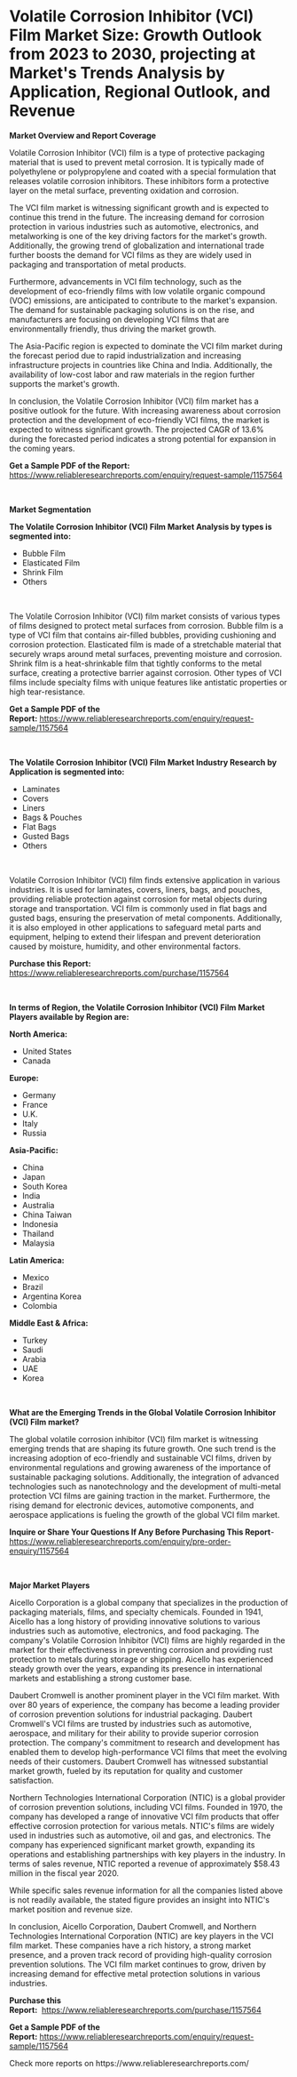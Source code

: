 <p><h1>Volatile Corrosion Inhibitor (VCI) Film Market Size: Growth Outlook from 2023 to 2030, projecting at Market's Trends Analysis by Application, Regional Outlook, and Revenue</h1></p><p><strong>Market Overview and Report Coverage</strong></p>
<p><p>Volatile Corrosion Inhibitor (VCI) film is a type of protective packaging material that is used to prevent metal corrosion. It is typically made of polyethylene or polypropylene and coated with a special formulation that releases volatile corrosion inhibitors. These inhibitors form a protective layer on the metal surface, preventing oxidation and corrosion.</p><p>The VCI film market is witnessing significant growth and is expected to continue this trend in the future. The increasing demand for corrosion protection in various industries such as automotive, electronics, and metalworking is one of the key driving factors for the market's growth. Additionally, the growing trend of globalization and international trade further boosts the demand for VCI films as they are widely used in packaging and transportation of metal products.</p><p>Furthermore, advancements in VCI film technology, such as the development of eco-friendly films with low volatile organic compound (VOC) emissions, are anticipated to contribute to the market's expansion. The demand for sustainable packaging solutions is on the rise, and manufacturers are focusing on developing VCI films that are environmentally friendly, thus driving the market growth.</p><p>The Asia-Pacific region is expected to dominate the VCI film market during the forecast period due to rapid industrialization and increasing infrastructure projects in countries like China and India. Additionally, the availability of low-cost labor and raw materials in the region further supports the market's growth.</p><p>In conclusion, the Volatile Corrosion Inhibitor (VCI) film market has a positive outlook for the future. With increasing awareness about corrosion protection and the development of eco-friendly VCI films, the market is expected to witness significant growth. The projected CAGR of 13.6% during the forecasted period indicates a strong potential for expansion in the coming years.</p></p>
<p><strong>Get a Sample PDF of the Report:</strong> <a href="https://www.reliableresearchreports.com/enquiry/request-sample/1157564">https://www.reliableresearchreports.com/enquiry/request-sample/1157564</a></p>
<p>&nbsp;</p>
<p><strong>Market Segmentation</strong></p>
<p><strong>The Volatile Corrosion Inhibitor (VCI) Film Market Analysis by types is segmented into:</strong></p>
<p><ul><li>Bubble Film</li><li>Elasticated Film</li><li>Shrink Film</li><li>Others</li></ul></p>
<p>&nbsp;</p>
<p><p>The Volatile Corrosion Inhibitor (VCI) film market consists of various types of films designed to protect metal surfaces from corrosion. Bubble film is a type of VCI film that contains air-filled bubbles, providing cushioning and corrosion protection. Elasticated film is made of a stretchable material that securely wraps around metal surfaces, preventing moisture and corrosion. Shrink film is a heat-shrinkable film that tightly conforms to the metal surface, creating a protective barrier against corrosion. Other types of VCI films include specialty films with unique features like antistatic properties or high tear-resistance.</p></p>
<p><strong>Get a Sample PDF of the Report:</strong>&nbsp;<a href="https://www.reliableresearchreports.com/enquiry/request-sample/1157564">https://www.reliableresearchreports.com/enquiry/request-sample/1157564</a></p>
<p>&nbsp;</p>
<p><strong>The Volatile Corrosion Inhibitor (VCI) Film Market Industry Research by Application is segmented into:</strong></p>
<p><ul><li>Laminates</li><li>Covers</li><li>Liners</li><li>Bags & Pouches</li><li>Flat Bags</li><li>Gusted Bags</li><li>Others</li></ul></p>
<p>&nbsp;</p>
<p><p>Volatile Corrosion Inhibitor (VCI) film finds extensive application in various industries. It is used for laminates, covers, liners, bags, and pouches, providing reliable protection against corrosion for metal objects during storage and transportation. VCI film is commonly used in flat bags and gusted bags, ensuring the preservation of metal components. Additionally, it is also employed in other applications to safeguard metal parts and equipment, helping to extend their lifespan and prevent deterioration caused by moisture, humidity, and other environmental factors.</p></p>
<p><strong>Purchase this Report:</strong>&nbsp; <a href="https://www.reliableresearchreports.com/purchase/1157564">https://www.reliableresearchreports.com/purchase/1157564</a></p>
<p>&nbsp;</p>
<p><strong>In terms of Region, the Volatile Corrosion Inhibitor (VCI) Film Market Players available by Region are:</strong></p>
<p>
    <p> <strong> North America: </strong>
        <ul>
            <li>United States</li>
            <li>Canada</li>
        </ul>
        </p> 
    <p> <strong> Europe: </strong>
        <ul>
            <li>Germany</li>
            <li>France</li>
            <li>U.K.</li>
            <li>Italy</li>
            <li>Russia</li>
        </ul>
        </p> 
    <p> <strong> Asia-Pacific: </strong>
        <ul>
            <li>China</li>
            <li>Japan</li>
            <li>South Korea</li>
            <li>India</li>
            <li>Australia</li>
            <li>China Taiwan</li>
            <li>Indonesia</li>
            <li>Thailand</li>
            <li>Malaysia</li>
        </ul>
        </p> 
    <p> <strong> Latin America: </strong>
        <ul>
            <li>Mexico</li>
            <li>Brazil</li>
            <li>Argentina Korea</li>
            <li>Colombia</li>
        </ul>
        </p> 
    <p> <strong> Middle East & Africa: </strong>
        <ul>
            <li>Turkey</li>
            <li>Saudi</li>
            <li>Arabia</li>
            <li>UAE</li>
            <li>Korea</li>
        </ul>
    </p>
    </p>
<p>&nbsp;</p>
<p><strong>What are the Emerging Trends in the Global Volatile Corrosion Inhibitor (VCI) Film market?</strong></p>
<p><p>The global volatile corrosion inhibitor (VCI) film market is witnessing emerging trends that are shaping its future growth. One such trend is the increasing adoption of eco-friendly and sustainable VCI films, driven by environmental regulations and growing awareness of the importance of sustainable packaging solutions. Additionally, the integration of advanced technologies such as nanotechnology and the development of multi-metal protection VCI films are gaining traction in the market. Furthermore, the rising demand for electronic devices, automotive components, and aerospace applications is fueling the growth of the global VCI film market.</p></p>
<p><strong>Inquire or Share Your Questions If Any Before Purchasing This Report</strong>- <a href="https://www.reliableresearchreports.com/enquiry/pre-order-enquiry/1157564">https://www.reliableresearchreports.com/enquiry/pre-order-enquiry/1157564</a></p>
<p>&nbsp;</p>
<p><strong>Major Market Players</strong></p>
<p><p>Aicello Corporation is a global company that specializes in the production of packaging materials, films, and specialty chemicals. Founded in 1941, Aicello has a long history of providing innovative solutions to various industries such as automotive, electronics, and food packaging. The company's Volatile Corrosion Inhibitor (VCI) films are highly regarded in the market for their effectiveness in preventing corrosion and providing rust protection to metals during storage or shipping. Aicello has experienced steady growth over the years, expanding its presence in international markets and establishing a strong customer base.</p><p>Daubert Cromwell is another prominent player in the VCI film market. With over 80 years of experience, the company has become a leading provider of corrosion prevention solutions for industrial packaging. Daubert Cromwell's VCI films are trusted by industries such as automotive, aerospace, and military for their ability to provide superior corrosion protection. The company's commitment to research and development has enabled them to develop high-performance VCI films that meet the evolving needs of their customers. Daubert Cromwell has witnessed substantial market growth, fueled by its reputation for quality and customer satisfaction.</p><p>Northern Technologies International Corporation (NTIC) is a global provider of corrosion prevention solutions, including VCI films. Founded in 1970, the company has developed a range of innovative VCI film products that offer effective corrosion protection for various metals. NTIC's films are widely used in industries such as automotive, oil and gas, and electronics. The company has experienced significant market growth, expanding its operations and establishing partnerships with key players in the industry. In terms of sales revenue, NTIC reported a revenue of approximately $58.43 million in the fiscal year 2020.</p><p>While specific sales revenue information for all the companies listed above is not readily available, the stated figure provides an insight into NTIC's market position and revenue size.</p><p>In conclusion, Aicello Corporation, Daubert Cromwell, and Northern Technologies International Corporation (NTIC) are key players in the VCI film market. These companies have a rich history, a strong market presence, and a proven track record of providing high-quality corrosion prevention solutions. The VCI film market continues to grow, driven by increasing demand for effective metal protection solutions in various industries.</p></p>
<p><strong>Purchase this Report:</strong>&nbsp;&nbsp;<a href="https://www.reliableresearchreports.com/purchase/1157564">https://www.reliableresearchreports.com/purchase/1157564</a></p>
<p></p>
<p><strong>Get a Sample PDF of the Report:</strong>&nbsp;<a href="https://www.reliableresearchreports.com/enquiry/request-sample/1157564">https://www.reliableresearchreports.com/enquiry/request-sample/1157564</a></p>
<p>Check more reports on https://www.reliableresearchreports.com/</p>